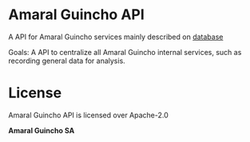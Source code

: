 # Amaral Guincho API
A API for Amaral Guincho services mainly described on [database](https://github.com/amaralguincho/database#README.md)

Goals:
    A API to centralize all Amaral Guincho internal services, such as recording general data for analysis.

# License
Amaral Guincho API is licensed over Apache-2.0

**Amaral Guincho SA**
